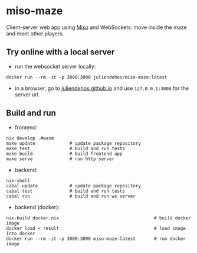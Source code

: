 # miso-maze

Client-server web app using [Miso](https://github.com/dmjio/miso) and
WebSockets: move inside the maze and meet other players.


## Try online with a local server

- run the websocket server locally:

```
docker run --rm -it -p 3000:3000 juliendehos/miso-maze:latest
```

- in a browser, go to
  [juliendehos.github.io](https://juliendehos.github.io/miso-maze) and use
  `127.0.0.1:3000` for the server url.


## Build and run

- frontend:

```
nix develop .#wasm
make update             # update package repository
make test               # build and run tests
make build              # build frontend app
make serve              # run http server
```

- backend:

```
nix-shell
cabal update            # update package repository
cabal test              # build and run tests
cabal run               # build and run ws server
```

- backend (docker):

```
nix-build docker.nix                                    # build docker image
docker load < result                                    # load image into docker
docker run --rm -it -p 3000:3000 miso-maze:latest       # run docker image
```

